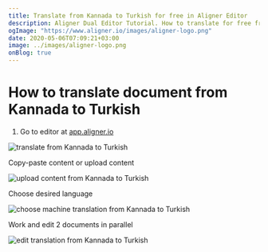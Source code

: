 ```yaml
---
title: Translate from Kannada to Turkish for free in Aligner Editor
description: Aligner Dual Editor Tutorial. How to translate for free from Kannada to Turkish. Aligner is multilingual document management platform. 
ogImage: "https://www.aligner.io/images/aligner-logo.png"
date: 2020-05-06T07:09:21+03:00
image: ../images/aligner-logo.png
onBlog: true
---
```


# How to translate document from Kannada to Turkish

1. Go to editor at [app.aligner.io](https://app.aligner.io "Aligner App web page")

![translate from Kannada to Turkish](../aligner-blank-editor.png "translate from Kannada to Turkish")

Copy-paste content or upload content

![upload content from Kannada to Turkish](../aligner-uploaded-document.png "upload content from Kannada to Turkish")

Choose desired language

![choose machine translation from Kannada to Turkish](../aligner-language-dropdown.png "choose machine translation from Kannada to Turkish")

Work and edit 2 documents in parallel

![edit translation from Kannada to Turkish](../aligner-double-sitded-editor.png "edit translation from Kannada to Turkish")

